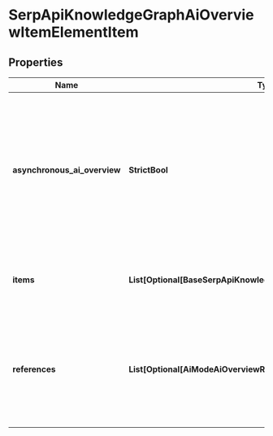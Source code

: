 # SerpApiKnowledgeGraphAiOverviewItemElementItem


## Properties

| Name | Type | Description | Notes |
|------------ | ------------- | ------------- | -------------|
**asynchronous_ai_overview** | **StrictBool** | indicates whether the element is loaded asynchronically<br>if true, the ai_overview element is loaded asynchronically;<br>if false, the ai_overview element is loaded from cache; |[optional]|
**items** | **List[Optional[BaseSerpApiKnowledgeGraphAiOverviewElementItem]]** | additional items present in the element<br>if there are none, equals null |[optional]|
**references** | **List[Optional[AiModeAiOverviewReferenceInfo]]** | additional references relevant to the item<br>includes references to webpages that may have been used to generate the ai_overview |[optional]|